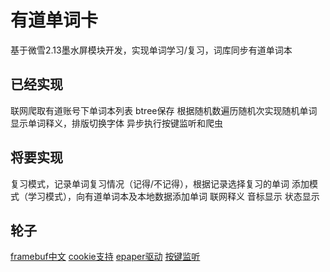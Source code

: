 # 有道单词卡
基于微雪2.13墨水屏模块开发，实现单词学习/复习，词库同步有道单词本

## 已经实现
联网爬取有道账号下单词本列表
btree保存
根据随机数遍历随机次实现随机单词
显示单词释义，排版切换字体
异步执行按键监听和爬虫

## 将要实现
复习模式，记录单词复习情况（记得/不记得），根据记录选择复习的单词
添加模式（学习模式），向有道单词本及本地数据添加单词
联网释义
音标显示
状态显示

## 轮子
[framebuf中文](https://github.com/wangshujun-tj/mpy-Framebuf-boost-code)
[cookie支持](https://github.com/mardigras2020/urequests)
[epaper驱动](https://github.com/tljk/2.13inch-e-Paper-Cloud-Module-micropython-driver)
[按键监听](https://github.com/peterhinch/micropython-async/blob/master/aswitch.py)